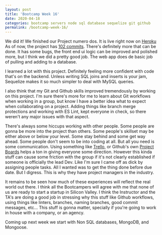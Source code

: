 ```yaml
---
layout: post
title: 'Bootcamp Week 16'
date: 2020-04-18
categories: bootcamp servers node sql database sequelize git github
permalink: /bootcamp-week-16/
---
```


We did it! We finished our Project numero dos. It is live right now on [Heroku](https://sheltered-gorge-46855.herokuapp.com/) As of now, the project has [102 commits](https://github.com/yarocruz/project-2). There's definitely more that can be done. It has some bugs, the front end ui logic can be improved and polished more, but I think we did a pretty good job. The web app does de basic job of pulling and adding to a database. 

I learned a lot with this project. Definitely feeling more confident with code that's on the backend. Unless writing SQL joins and inserts is your jam, Sequelize makes it so much simpler to deal with MySQL queries. 

I also think that my Git and Github skills improved tremendously by working on this project. I'm sure there's more for me to learn about Git workflows when working in a group, but know I have a better idea what to expect when collaborating on a project. Adding things like branch merge protections and working with ES Lint, kept everyone in check, so there weren't any major issues with that aspect. 

There's always some hiccups working with other people. Some people are gonna be more into the project than others. Some people's skillset may be either above or below your level. Some stay behind and some get way ahead. Some people don't seem to be into coding at all. But all you need is some communication. Using something like [Trello](https://trello.com/), or Github's own [Project Boards](https://help.github.com/en/github/managing-your-work-on-github/about-project-boards) helps a ton in giving everyone some direction. However this kinda stuff can cause some friction with the group if it's not clearly established if someone is officially the lead Dev. Like I'm sure I came off as dick by assigning people tasks. All I wanted was to get the thing done before due date. But I digress. This is why they have project managers in the industry.

It remains to be seen how much of these experiences will reflect the real world out there. I think all the Bootcampers will agree with me that none of us are ready to start a startup in Silicon Valley. I think the Instructor and the TA's are doing a good job in stressing why this stuff like Github workflows, using things like linters, branches, naming branches, good commit messages, etc... This stuff is gonna matter, specially if you're going to work in house with a company, or an agency. 

Coming up next week we start with Non SQL databases, MongoDB, and Mongoose. 